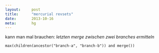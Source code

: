 ```yaml
---
layout: 	post
title:  	"mercurial revsets"
date:   	2013-10-16
meta:		hg
---
```


kann man mal brauchen: *letzten merge zwischen zwei branches ermitteln*

    max(children(ancestor("branch-a", "branch-b")) and merge())

